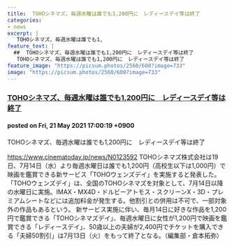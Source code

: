 ```yaml
---
title:  TOHOシネマズ、毎週水曜は誰でも1,200円に　レディースデイ等は終了  
categories:
- news
excerpt: |
   TOHOシネマズ、毎週水曜は誰でも1,
feature_text: |
  ##  TOHOシネマズ、毎週水曜は誰でも1,200円に　レディースデイ等は終了  
   TOHOシネマズ、毎週水曜は誰でも1,200円に　レディースデイ等は終了  
feature_image: "https://picsum.photos/2560/600?image=733"
image: "https://picsum.photos/2560/600?image=733"
---
```


### [ TOHOシネマズ、毎週水曜は誰でも1,200円に　レディースデイ等は終了  ](https://hayabusa9.5ch.net/test/read.cgi/mnewsplus/1621584019/)
#### posted on Fri, 21 May 2021 17:00:19  +0900

 TOHOシネマズ、毎週水曜は誰でも1,200円に　レディースデイ等は終了  

<!--more-->

https://www.cinematoday.jp/news/N0123592 TOHOシネマズ株式会社は19日、7月14日（水）より毎週水曜日は誰でも1,200円（高校生以下は1,000円）で映画を鑑賞できる新サービス「TOHOウェンズデイ」を実施すると発表した。 「TOHOウェンズデイ」は、全国のTOHOシネマズを対象として、7月14日以降の水曜日に実施。IMAX・MX4D・ドルビーアトモス・スクリーンX・3D・プレミアムシートなどには追加料金が発生する。他割引との併用は不可で、一部対象外の作品もあるという。 新サービス実施に伴い、毎月14日に好きな作品を1,200円で鑑賞できる「TOHOシネマズデイ」、毎週水曜日に女性が1,200円で映画を鑑賞できる「レディースデイ」、50歳以上の夫婦が2,400円でチケットを購入できる「夫婦50割引」は7月13日（火）をもって終了となる。（編集部・倉本拓弥）
